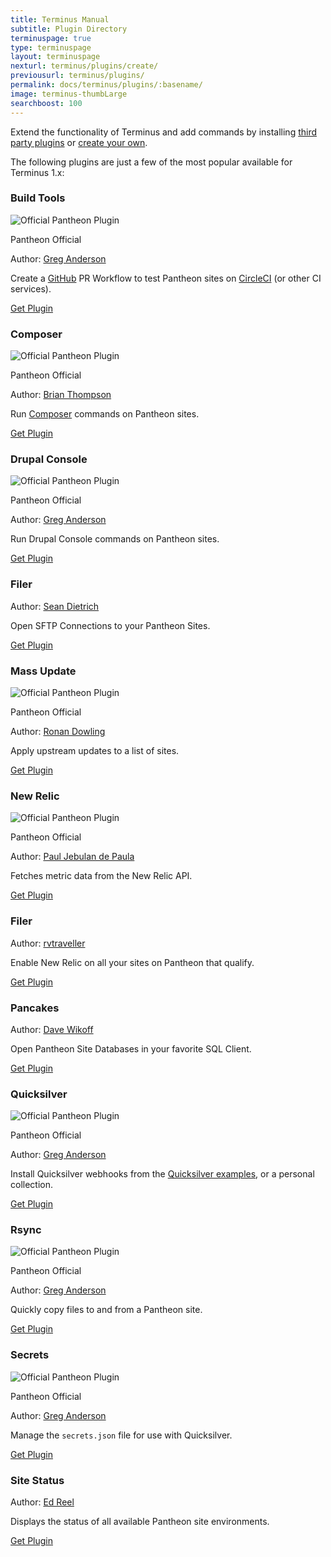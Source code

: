 ```yaml
---
title: Terminus Manual
subtitle: Plugin Directory
terminuspage: true
type: terminuspage
layout: terminuspage
nexturl: terminus/plugins/create/
previousurl: terminus/plugins/
permalink: docs/terminus/plugins/:basename/
image: terminus-thumbLarge
searchboost: 100
---
```

Extend the functionality of Terminus and add commands by installing <a href="https://github.com/terminus-plugin-project">third party plugins</a> or <a href="https://pantheon.io/docs/terminus/plugins/create">create your own</a>.

The following plugins are just a few of the most popular available for Terminus 1.x:

<div class="flex-panel-group">
  <div class="flex-panel-item">
    <div class="flex-panel-body">
      <div class="flex-panel-title">
        <h3 class="plugin-title">Build Tools</h3>
        <div class="pantheon-official">
          <img alt="Official Pantheon Plugin" src="/source/docs/assets/images/official-plugin.svg" class="main-topic-info__plugin-image" >
          <p class="pantheon-official">Pantheon Official</p>
        </div>
      </div>
      <p class="topic-info__description">Author: <a href="https://github.com/greg-1-anderson">Greg Anderson</a></p>
      <p class="topic-info__description">Create a <a href="https://github.com">GitHub</a> PR Workflow to test Pantheon sites on <a href="https://circleci.com/">CircleCI</a> (or other CI services).</p>
      <a href="https://github.com/pantheon-systems/terminus-build-tools-plugin" class="btn-primary btn get-plugin">Get Plugin</a>
    </div>
  </div>
  <div class="flex-panel-item">
    <div class="flex-panel-body">
      <div class="flex-panel-title">
        <h3 class="plugin-title">Composer</h3>
        <div class="pantheon-official">
        <img alt="Official Pantheon Plugin" src="/source/docs/assets/images/official-plugin.svg" class="main-topic-info__plugin-image" >
          <p class="pantheon-official">Pantheon Official</p>
        </div>
      </div>
      <p class="topic-info__description">Author: <a href="https://github.com/rvtraveller">Brian Thompson</a></p>
      <p class="topic-info__description">Run <a href="https://getcomposer.org/">Composer</a> commands on Pantheon sites.</p>
      <a href="https://github.com/pantheon-systems/terminus-composer-plugin" class="btn-primary btn get-plugin">Get Plugin</a>
    </div>
  </div>
  <div class="flex-panel-item">
    <div class="flex-panel-body">
      <div class="flex-panel-title">
        <h3 class="plugin-title">Drupal Console</h3>
        <div class="pantheon-official">
        <img alt="Official Pantheon Plugin" src="/source/docs/assets/images/official-plugin.svg" class="main-topic-info__plugin-image" >
          <p class="pantheon-official">Pantheon Official</p>
        </div>
      </div>
      <p class="topic-info__description">Author: <a href="https://github.com/greg-1-anderson">Greg Anderson</a></p>
      <p class="topic-info__description">Run Drupal Console commands on Pantheon sites.</p>
      <a href="https://github.com/pantheon-systems/terminus-drupal-console-plugin" class="btn-primary btn get-plugin">Get Plugin</a>
    </div>
  </div>
  <div class="flex-panel-item">
    <div class="flex-panel-body">
      <div class="flex-panel-title">
        <h3 class="plugin-title">Filer</h3>
      </div>
      <p class="topic-info__description">Author: <a href="https://github.com/sean-e-dietrich">Sean Dietrich</a></p>
      <p class="topic-info__description">Open SFTP Connections to your Pantheon Sites.</p>
      <a href="https://github.com/terminus-plugin-project/terminus-filer-plugin" class="btn-primary btn get-plugin">Get Plugin</a>
    </div>
  </div>
  <div class="flex-panel-item">
    <div class="flex-panel-body">
      <div class="flex-panel-title">
        <h3 class="plugin-title">Mass Update</h3>
        <div class="pantheon-official">
        <img alt="Official Pantheon Plugin" src="/source/docs/assets/images/official-plugin.svg" class="main-topic-info__plugin-image" >
          <p class="pantheon-official">Pantheon Official</p>
        </div>
      </div>
      <p class="topic-info__description">Author: <a href="https://github.com/ronan">Ronan Dowling</a></p>
      <p class="topic-info__description">Apply upstream updates to a list of sites.</p>
      <a href="https://github.com/pantheon-systems/terminus-mass-update" class="btn-primary btn get-plugin">Get Plugin</a>
    </div>
  </div>
  <div class="flex-panel-item">
    <div class="flex-panel-body">
      <div class="flex-panel-title">
        <h3 class="plugin-title">New Relic</h3>
        <div class="pantheon-official">
        <img alt="Official Pantheon Plugin" src="/source/docs/assets/images/official-plugin.svg" class="main-topic-info__plugin-image" >
          <p class="pantheon-official">Pantheon Official</p>
        </div>
      </div>
      <p class="topic-info__description">Author: <a href="https://github.com/fusionx1">Paul Jebulan de Paula</a></p>
      <p class="topic-info__description">Fetches metric data from the New Relic API.</p>
      <a href="https://github.com/pantheon-systems/terminus-newrelic-data-plugin" class="btn-primary btn get-plugin">Get Plugin</a>
    </div>
  </div>
    <div class="flex-panel-item">
    <div class="flex-panel-body">
      <div class="flex-panel-title">
        <h3 class="plugin-title">Filer</h3>
      </div>
      <p class="topic-info__description">Author: <a href="https://github.com/rvtraveller">rvtraveller</a></p>
      <p class="topic-info__description">Enable New Relic on all your sites on Pantheon that qualify.</p>
      <a href="https://github.com/terminus-plugin-project/terminus-omniscient-plugin" class="btn-primary btn get-plugin">Get Plugin</a>
    </div>
  </div>
  <div class="flex-panel-item">
    <div class="flex-panel-body">
      <div class="flex-panel-title">
        <h3 class="plugin-title">Pancakes</h3>
      </div>
      <p class="topic-info__description">Author: <a href="https://github.com/derimagia">Dave Wikoff</a></p>
      <p class="topic-info__description">Open Pantheon Site Databases in your favorite SQL Client.</p>
      <a href="https://github.com/terminus-plugin-project/terminus-pancakes-plugin" class="btn-primary btn get-plugin">Get Plugin</a>
    </div>
  </div>
  <div class="flex-panel-item">
    <div class="flex-panel-body">
      <div class="flex-panel-title">
        <h3 class="plugin-title">Quicksilver</h3>
        <div class="pantheon-official">
        <img alt="Official Pantheon Plugin" src="/source/docs/assets/images/official-plugin.svg" class="main-topic-info__plugin-image" >
          <p class="pantheon-official">Pantheon Official</p>
        </div>
      </div>
      <p class="topic-info__description">Author: <a href="https://github.com/greg-1-anderson">Greg Anderson</a></p>
      <p class="topic-info__description">Install Quicksilver webhooks from the <a href="https://github.com/pantheon-systems/quicksilver-examples">Quicksilver examples</a>, or a personal collection.</p>
      <a href="https://github.com/pantheon-systems/terminus-quicksilver-plugin" class="btn-primary btn get-plugin">Get Plugin</a>
    </div>
  </div>
  <div class="flex-panel-item">
    <div class="flex-panel-body">
      <div class="flex-panel-title">
        <h3 class="plugin-title">Rsync</h3>
        <div class="pantheon-official">
        <img alt="Official Pantheon Plugin" src="/source/docs/assets/images/official-plugin.svg" class="main-topic-info__plugin-image" >
          <p class="pantheon-official">Pantheon Official</p>
        </div>
      </div>
      <p class="topic-info__description">Author: <a href="https://github.com/greg-1-anderson">Greg Anderson</a></p>
      <p class="topic-info__description">Quickly copy files to and from a Pantheon site.</p>
      <a href="https://github.com/pantheon-systems/terminus-rsync-plugin" class="btn-primary btn get-plugin">Get Plugin</a>
    </div>
  </div>
  <div class="flex-panel-item">
    <div class="flex-panel-body">
      <div class="flex-panel-title">
        <h3 class="plugin-title">Secrets</h3>
        <div class="pantheon-official">
        <img alt="Official Pantheon Plugin" src="/source/docs/assets/images/official-plugin.svg" class="main-topic-info__plugin-image" >
          <p class="pantheon-official">Pantheon Official</p>
        </div>
      </div>
      <p class="topic-info__description">Author: <a href="https://github.com/greg-1-anderson">Greg Anderson</a></p>
      <p class="topic-info__description">Manage the <code>secrets.json</code> file for use with Quicksilver.</p>
      <a href="https://github.com/pantheon-systems/terminus-secrets-plugin" class="btn-primary btn get-plugin">Get Plugin</a>
    </div>
  </div>
  <div class="flex-panel-item">
    <div class="flex-panel-body">
      <h3 class="plugin-title">Site Status</h3>
      <p class="topic-info__description">Author: <a href="https://github.com/uberhacker">Ed Reel</a></p>
      <p class="topic-info__description">Displays the status of all available Pantheon site environments.</p>
      <a href="https://github.com/terminus-plugin-project/terminus-site-status-plugin" class="btn-primary btn get-plugin">Get Plugin</a>
    </div>
  </div>
</div>
